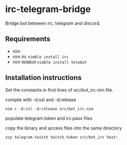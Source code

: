 # irc-telegram-bridge

Bridge bot between irc, telegram and discord.

## Requirements
- nim
- nim irc         `nimble install irc`
- nim telebot     `nimble install telebot`

## Installation instructions

Set the constants in first lines of src/bot_irc.nim file.

compile with -d:ssl and -d:release

`nim c -d:ssl -d:release src/bot_irc.nim`


populate telegram.token and irc.pass files

copy the binary and access files into the same directory

`scp telegram.twitch twitch.token src/bot_irc host:`
